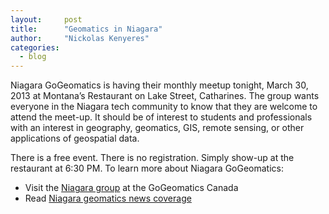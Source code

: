 ```yaml
---
layout:     post
title:      "Geomatics in Niagara"
author:     "Nickolas Kenyeres"
categories:
  - blog
---
```


Niagara GoGeomatics is having their monthly meetup tonight, March 30, 2013 at Montana’s Restaurant on Lake Street,
Catharines. The group wants everyone in the Niagara tech community to know that they are welcome to attend the meet-up.
 It should be of interest to students and professionals with an interest in geography, geomatics, GIS, remote sensing,
 or other applications of geospatial data.

There is a free event. There is no registration. Simply show-up at the restaurant at 6:30 PM. To learn more about
Niagara GoGeomatics:

* Visit the [Niagara group](http://www.gogeomatics.ca/magazine/groups/niagara) at the GoGeomatics Canada
* Read [Niagara geomatics news coverage](http://www.gogeomatics.ca/magazine/tag/niagara)
